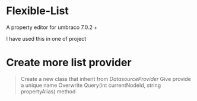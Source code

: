 Flexible-List
=============

A property editor for umbraco 7.0.2 +

I have used this in one of project


Create more list provider
=============

> Create a new class that inherit from *DatasourceProvider*
> Give provide a unique name
> Overwrite Query(int currentNodeId, string propertyAlias) method

